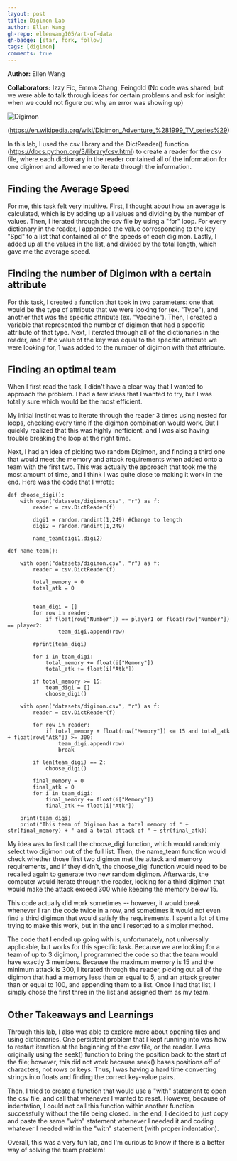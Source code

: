 ```yaml
---
layout: post
title: Digimon Lab
author: Ellen Wang
gh-repo: ellenwang105/art-of-data
gh-badge: [star, fork, follow]
tags: [digimon]
comments: true
---
```


**Author:** Ellen Wang

**Collaborators:** Izzy Fic, Emma Chang, Feingold (No code was shared, but we were able to talk through ideas for certain problems and ask for insight when we could not figure out why an error was showing up)

![Digimon](https://upload.wikimedia.org/wikipedia/en/4/43/Digimon_Digital_Monsters_Season_1_DVD_Cover.png)

(https://en.wikipedia.org/wiki/Digimon_Adventure_%281999_TV_series%29)

In this lab, I used the csv library and the DictReader() function (https://docs.python.org/3/library/csv.html) to create a reader for the csv file, where each dictionary in the reader contained all of the information for one digimon and allowed me to iterate through the information. 

## Finding the Average Speed

For me, this task felt very intuitive. First, I thought about how an average is calculated, which is by adding up all values and dividing by the number of values. Then, I iterated through the csv file by using a "for" loop. For every dictionary in the reader, I appended the value corresponding to the key "Spd" to a list that contained all of the speeds of each digimon. Lastly, I added up all the values in the list, and divided by the total length, which gave me the average speed.

## Finding the number of Digimon with a certain attribute

For this task, I created a function that took in two parameters: one that would be the type of attribute that we were looking for (ex. "Type"), and another that was the specific attribute (ex. "Vaccine"). Then, I created a variable that represented the number of digimon that had a specific attribute of that type. Next, I iterated through all of the dictionaries in the reader, and if the value of the key was equal to the specific attribute we were looking for, 1 was added to the number of digimon with that attribute.

## Finding an optimal team

When I first read the task, I didn't have a clear way that I wanted to approach the problem. I had a few ideas that I wanted to try, but I was totally sure which would be the most efficient.

My initial instinct was to iterate through the reader 3 times using nested for loops, checking every time if the digimon combination would work. But I quickly realized that this was highly inefficient, and I was also having trouble breaking the loop at the right time.

Next, I had an idea of picking two random Digimon, and finding a third one that would meet the memory and attack requirements when added onto a team with the first two. This was actually the approach that took me the most amount of time, and I think I was quite close to making it work in the end. Here was the code that I wrote:

~~~
def choose_digi():
    with open("datasets/digimon.csv", "r") as f:
        reader = csv.DictReader(f)
    
        digi1 = random.randint(1,249) #Change to length
        digi2 = random.randint(1,249)
        
        name_team(digi1,digi2)

def name_team():
    
    with open("datasets/digimon.csv", "r") as f:
        reader = csv.DictReader(f)
    
        total_memory = 0
        total_atk = 0
        
        
        team_digi = []
        for row in reader:
            if float(row["Number"]) == player1 or float(row["Number"]) == player2:
                team_digi.append(row)
    
        #print(team_digi)
        
        for i in team_digi:
            total_memory += float(i["Memory"])
            total_atk += float(i["Atk"])
        
        if total_memory >= 15:
            team_digi = []
            choose_digi()
        
    with open("datasets/digimon.csv", "r") as f:
        reader = csv.DictReader(f)
                        
        for row in reader:
            if total_memory + float(row["Memory"]) <= 15 and total_atk + float(row["Atk"]) >= 300:
                team_digi.append(row)
                break
            
        if len(team_digi) == 2:
            choose_digi()
            
        final_memory = 0
        final_atk = 0
        for i in team_digi:
            final_memory += float(i["Memory"])
            final_atk += float(i["Atk"])
        
    print(team_digi)
    print("This team of Digimon has a total memory of " + str(final_memory) + " and a total attack of " + str(final_atk))
~~~

My idea was to first call the choose_digi function, which would randomly select two digimon out of the full list. Then, the name_team function would check whether those first two digimon met the attack and memory requirements, and if they didn't, the choose_digi function would need to be recalled again to generate two new random digimon. Afterwards, the computer would iterate through the reader, looking for a third digimon that would make the attack exceed 300 while keeping the memory below 15.

This code actually did work sometimes -- however, it would break whenever I ran the code twice in a row, and sometimes it would not even find a third digimon that would satisfy the requirements. I spent a lot of time trying to make this work, but in the end I resorted to a simpler method.

The code that I ended up going with is, unfortunately, not universally applicable, but works for this specific task. Because we are looking for a team of up to 3 digimon, I programmed the code so that the team would have exactly 3 members. Because the maximum memory is 15 and the minimum attack is 300, I iterated through the reader, picking out all of the digimon that had a memory less than or equal to 5, and an attack greater than or equal to 100, and appending them to a list. Once I had that list, I simply chose the first three in the list and assigned them as my team. 

## Other Takeaways and Learnings

Through this lab, I also was able to explore more about opening files and using dictionaries. One persistent problem that I kept running into was how to restart iteration at the beginning of the csv file, or the reader. I was originally using the seek() function to bring the position back to the start of the file; however, this did not work because seek() bases positions off of characters, not rows or keys. Thus, I was having a hard time converting strings into floats and finding the correct key-value pairs.

Then, I tried to create a function that would use a "with" statement to open the csv file, and call that whenever I wanted to reset. However, because of indentation, I could not call this function within another function successfully without the file being closed. In the end, I decided to just copy and paste the same "with" statement whenever I needed it and coding whatever I needed within the "with" statement (with proper indentation).

Overall, this was a very fun lab, and I'm curious to know if there is a better way of solving the team problem!
